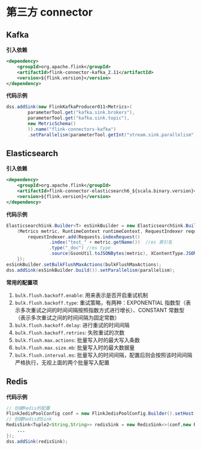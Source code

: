 # 第三方 connector

## Kafka

**引入依赖**

```xml
<dependency>
	<groupId>org.apache.flink</groupId>
	<artifactId>flink-connector-kafka_2.11</artifactId>
	<version>${flink.version}</version>
</dependency>
```

**代码示例**

```java
dss.addSink(new FlinkKafkaProducer011<Metrics>(
        parameterTool.get("kafka.sink.brokers"),
        parameterTool.get("kafka.sink.topic"),
        new MetricSchema()
        )).name("flink-connectors-kafka")
        .setParallelism(parameterTool.getInt("stream.sink.parallelism"));
```

## Elasticsearch

**引入依赖**

```xml
<dependency>
    <groupId>org.apache.flink</groupId>
    <artifactId>flink-connector-elasticsearch6_${scala.binary.version}</artifactId>
    <version>${flink.version}</version>
</dependency>
```

**代码示例**

```java
ElasticsearchSink.Builder<T> esSinkBuilder = new ElasticsearchSink.Builder<>(hosts, 
    (Metrics metric, RuntimeContext runtimeContext, RequestIndexer requestIndexer) -> {
        requestIndexer.add(Requests.indexRequest()
                .index("test_" + metric.getName())  //es 索引名
                .type("_doc") //es type
                .source(GsonUtil.toJSONBytes(metric), XContentType.JSON)); 
    });
esSinkBuilder.setBulkFlushMaxActions(bulkFlushMaxActions);
dss.addSink(esSinkBuilder.build()).setParallelism(parallelism);
```

**常用的配置项**

1. `bulk.flush.backoff.enable`: 用来表示是否开启重试机制
2. `bulk.flush.backoff.type`: 重试策略，有两种：EXPONENTIAL 指数型（表示多次重试之间的时间间隔按照指数方式进行增长）、CONSTANT 常数型（表示多次重试之间的时间间隔为固定常数）
3. `bulk.flush.backoff.delay`: 进行重试的时间间隔
4. `bulk.flush.backoff.retries`: 失败重试的次数
5. `bulk.flush.max.actions`: 批量写入时的最大写入条数
6. `bulk.flush.max.size.mb`: 批量写入时的最大数据量
7. `bulk.flush.interval.ms`: 批量写入的时间间隔，配置后则会按照该时间间隔严格执行，无视上面的两个批量写入配置

## Redis

**代码示例**

```java
// 创建Redis的配置
FlinkJedisPoolConfig conf = new FlinkJedisPoolConfig.Builder().setHost("localhost").setPort(6379).build();
// 创建Redis的Sink
RedisSink<Tuple2<String,String>> redisSink = new RedisSink<>(conf,new RedisMapper<Tuple2<String,String>>{
    ...
});
dss.addSink(redisSink);
```